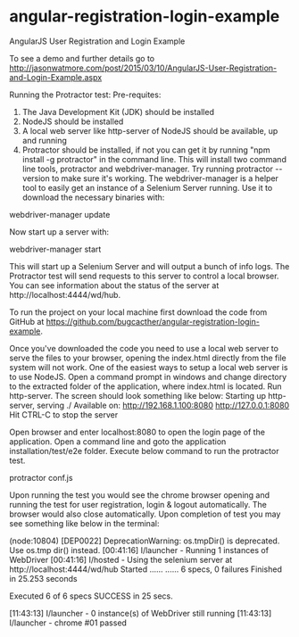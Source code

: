 angular-registration-login-example
==============================

AngularJS User Registration and Login Example

To see a demo and further details go to http://jasonwatmore.com/post/2015/03/10/AngularJS-User-Registration-and-Login-Example.aspx

Running the Protractor test:
Pre-requites:
  1. The Java Development Kit (JDK) should be installed
  2. NodeJS should be installed
  3. A local web server like http-server of NodeJS should be available, up and running
  4. Protractor should be installed, if not you can get it by running "npm install -g protractor" in the command line. This will install two command line tools, protractor and webdriver-manager. Try running protractor --version to make sure it's working. The webdriver-manager is a helper tool to easily get an instance of a Selenium Server running. Use it to download the necessary binaries with:

webdriver-manager update

Now start up a server with:

webdriver-manager start

This will start up a Selenium Server and will output a bunch of info logs. The Protractor test will send requests to this server to control a local browser. You can see information about the status of the server at http://localhost:4444/wd/hub.

To run the project on your local machine first download the code from GitHub at https://github.com/bugcacther/angular-registration-login-example.

Once you've downloaded the code you need to use a local web server to serve the files to your browser, opening the index.html directly from the file system will not work. One of the easiest ways to setup a local web server is to use NodeJS.
Open a command prompt in windows and change directory to the extracted folder of the application, where index.html is located. Run http-server. The screen should look something like below:
Starting up http-server, serving ./
Available on:
  http://192.168.1.100:8080
  http://127.0.0.1:8080
Hit CTRL-C to stop the server

Open browser and enter localhost:8080 to open the login page of the application. Open a command line and goto the application installation/test/e2e folder. Execute below command to run the protractor test.

protractor conf.js

Upon running the test you would see the chrome browser opening and running the test for user registration, login & logout automatically. The browser would also close automatically. Upon completion of test you may see something like below in the terminal:

(node:10804) [DEP0022] DeprecationWarning: os.tmpDir() is deprecated. Use os.tmp
dir() instead.
[00:41:16] I/launcher - Running 1 instances of WebDriver
[00:41:16] I/hosted - Using the selenium server at http://localhost:4444/wd/hub
Started
......
......
6 specs, 0 failures
Finished in 25.253 seconds

Executed 6 of 6 specs SUCCESS in 25 secs.

[11:43:13] I/launcher - 0 instance(s) of WebDriver still running
[11:43:13] I/launcher - chrome #01 passed
